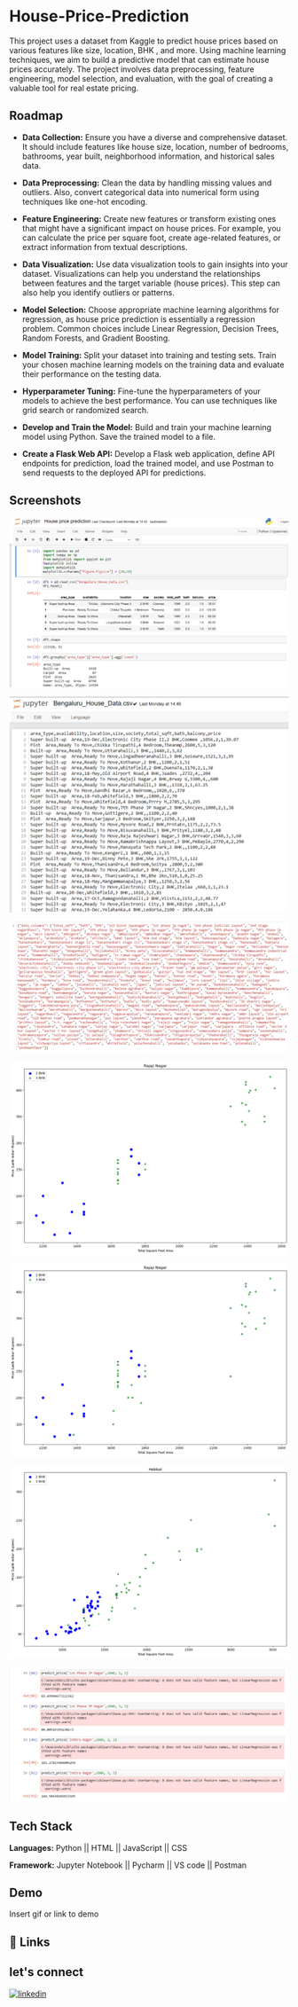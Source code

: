 
# House-Price-Prediction

This project uses a dataset from Kaggle to predict house prices based on various features like size, location, BHK , and more. Using machine learning techniques, we aim to build a predictive model that can estimate house prices accurately. The project involves data preprocessing, feature engineering, model selection, and evaluation, with the goal of creating a valuable tool for real estate pricing.


## Roadmap

- **Data Collection:** Ensure you have a diverse and comprehensive dataset. It should include features like house size, location, number of bedrooms, bathrooms, year built, neighborhood information, and historical sales data.

- **Data Preprocessing:** Clean the data by handling missing values and outliers. Also, convert categorical data into numerical form using techniques like one-hot encoding.

- **Feature Engineering:** Create new features or transform existing ones that might have a significant impact on house prices. For example, you can calculate the price per square foot, create age-related features, or extract information from textual descriptions.

- **Data Visualization:** Use data visualization tools to gain insights into your dataset. Visualizations can help you understand the relationships between features and the target variable (house prices). This step can also help you identify outliers or patterns.

- **Model Selection:** Choose appropriate machine learning algorithms for regression, as house price prediction is essentially a regression problem. Common choices include Linear Regression, Decision Trees, Random Forests, and Gradient Boosting.

- **Model Training:** Split your dataset into training and testing sets. Train your chosen machine learning models on the training data and evaluate their performance on the testing data.

- **Hyperparameter Tuning:** Fine-tune the hyperparameters of your models to achieve the best performance. You can use techniques like grid search or randomized search.

- **Develop and Train the Model:** Build and train your machine learning model using Python. Save the trained model to a file.

- **Create a Flask Web API:** Develop a Flask web application, define API endpoints for prediction, load the trained model, and use Postman to send requests to the deployed API for predictions.



## Screenshots

![App Screenshot](https://github.com/Hiteshydv001/Price_predict_House/blob/main/Screenshot%202023-09-23%20081847.png)

![App Screenshot](https://github.com/Hiteshydv001/Price_predict_House/blob/main/Screenshot%202023-09-24%20102622.png?raw=true)

![App Screenshot](https://github.com/Hiteshydv001/Price_predict_House/blob/main/Screenshot%202023-09-24%20102600.png?raw=true)

![App Screenshot](https://github.com/Hiteshydv001/Price_predict_House/blob/main/download%20(2).png?raw=true)

![App Screenshot](https://github.com/Hiteshydv001/Price_predict_House/blob/main/download.png?raw=true)

![App Screenshot](https://github.com/Hiteshydv001/Price_predict_House/blob/main/download%20(1).png?raw=true)

![App Screenshot](https://github.com/Hiteshydv001/Price_predict_House/blob/main/Screenshot%202023-09-24%20102520.png?raw=true)



## Tech Stack

**Languages:** Python || HTML || JavaScript || CSS

**Framework:** Jupyter Notebook || Pycharm || VS code || Postman


## Demo

Insert gif or link to demo


## 🔗 Links
## let's connect
[![linkedin](https://img.shields.io/badge/linkedin-0A66C2?style=for-the-badge&logo=linkedin&logoColor=white)](https://www.linkedin.com/)


